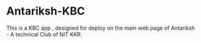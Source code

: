 # Antariksh-KBC
This is a KBC app , designed for deploy on the main web page of Antariksh - A technical Club of NIT KKR.
